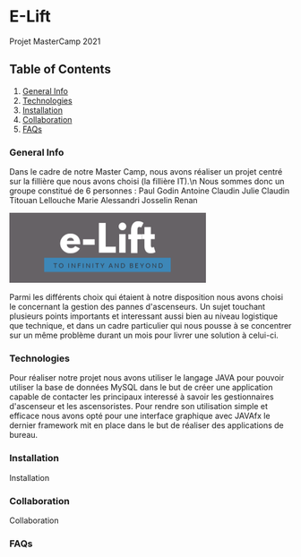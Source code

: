 # E-Lift
Projet MasterCamp 2021

## Table of Contents
1. [General Info](#general-info)
2. [Technologies](#technologies)
3. [Installation](#installation)
4. [Collaboration](#collaboration)
5. [FAQs](#faqs)


<a name="general-info"></a>
### General Info

Dans le cadre de notre Master Camp, nous avons réaliser un projet centré sur la fillière que nous avons choisi (la fillière IT).\n
Nous sommes donc un groupe constitué de 6 personnes :
Paul Godin
Antoine Claudin
Julie Claudin
Titouan Lellouche
Marie Alessandri
Josselin Renan

![Image text](/img/E-LIFT.png)

Parmi les différents choix qui étaient à notre disposition nous avons choisi le concernant la gestion des pannes d'ascenseurs.
Un sujet touchant plusieurs points importants et interessant aussi bien au niveau logistique que technique, et dans un cadre particulier qui nous pousse à se concentrer sur un même problème durant un mois pour livrer une solution à celui-ci.

<a name="technologies"></a>
### Technologies

Pour réaliser notre projet nous avons utiliser le langage JAVA pour pouvoir utiliser la base de données MySQL dans le but de créer une application capable de contacter les principaux interessé à savoir les gestionnaires d'ascenseur et les ascensoristes. Pour rendre son utilisation simple et efficace nous avons opté pour une interface graphique avec JAVAfx le dernier framework mit en place dans le but de réaliser des applications de bureau.

<a name="installation"></a>
### Installation

Installation

<a name="collaboration"></a>
### Collaboration

Collaboration

<a name="faqs"></a>
### FAQs

